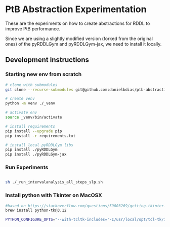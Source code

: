 # PtB Abstraction Experimentation

These are the experiments on how to create abstractions for RDDL to improve PtB performance.

Since we are using a slightly modified version (forked from the original ones) of the pyRDDLGym and pyRDDLGym-jax, we need to install it locally.

## Development instructions

### Starting new env from scratch

```sh
# clone with submodules
git clone --recurse-submodules git@github.com:danielbdias/ptb-abstraction-experimentation.git

# create venv
python -m venv ./_venv

# activate env
source _venv/bin/activate

# install requirements
pip install --upgrade pip
pip install -r requirements.txt

# install local pyRDDLGym libs
pip install ./pyRDDLGym
pip install ./pyRDDLGym-jax
```

### Run Experiments
```sh

sh ./_run_intervalanalysis_all_steps_slp.sh
```

### Install python with Tkinter on MacOSX
```sh
#based on https://stackoverflow.com/questions/59003269/getting-tkinter-to-work-with-python-3-x-on-macos-with-asdf
brew install python-tk@3.12

PYTHON_CONFIGURE_OPTS="--with-tcltk-includes='-I/usr/local/opt/tcl-tk/include' --with-tcltk-libs='-L/usr/local/opt/tcl-tk/lib -ltcl8.6 -ltk8.6'" asdf install python 3.12.4
```